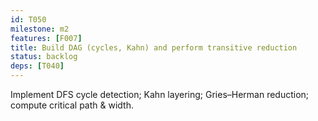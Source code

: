 ```yaml
---
id: T050
milestone: m2
features: [F007]
title: Build DAG (cycles, Kahn) and perform transitive reduction
status: backlog
deps: [T040]
---
```


Implement DFS cycle detection; Kahn layering; Gries–Herman reduction; compute critical path & width.
